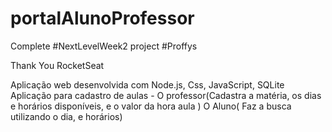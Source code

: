 # portalAlunoProfessor
Complete #NextLevelWeek2 project #Proffys

Thank You RocketSeat

Aplicação web desenvolvida com Node.js, Css, JavaScript, SQLite
Aplicação para cadastro de aulas - O professor(Cadastra a matéria, os dias e horários disponíveis, e o valor da hora aula ) O Aluno( Faz a busca utilizando o dia, e horários)
